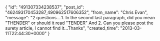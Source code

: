  {
   "id": "491307334238537",
   "post_id": "462493170453287_490962517606352",
   "from_name": "Chris Evan",
   "message": "2 questions....1. In the second last paragraph, did you mean \"THENDER\" or should it read \"TENDER\"  And 2.  Can you please post the surety article, I cannot find it...Thanks",
   "created_time": "2013-03-11T22:44:30+0000"
 }
